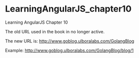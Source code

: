 # LearningAngularJS_chapter10
Learning AngularJS Chapter 10

The old URL used in the book in no longer active.

The new URL is: http://www.goblog.ulboralabs.com/GolangBlog

Example: http://www.goblog.ulboralabs.com/GolangBlog/blog/1
